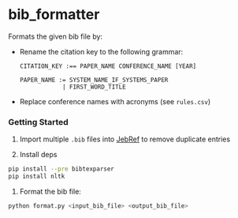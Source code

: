 # bib_formatter

Formats the given bib file by:

* Rename the citation key to the following grammar:

    ```
    CITATION_KEY :== PAPER_NAME CONFERENCE_NAME [YEAR]

    PAPER_NAME := SYSTEM_NAME_IF_SYSTEMS_PAPER
                | FIRST_WORD_TITLE
    ```

* Replace conference names with acronyms (see `rules.csv`)

### Getting Started

1. Import multiple `.bib` files into [JebRef](https://www.jabref.org) to remove
   duplicate entries

1. Install deps

```bash
pip install --pre bibtexparser
pip install nltk
```

1. Format the bib file:

```bash
python format.py <input_bib_file> <output_bib_file>
```